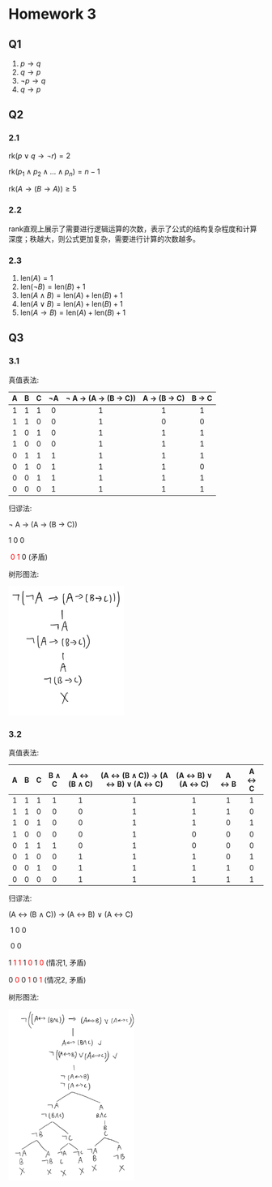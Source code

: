 # Homework 3

## Q1

1. $p \rightarrow q$
2. $q \rightarrow p$
3. $\neg p \rightarrow q$
4. $q \rightarrow p$

## Q2

### 2.1

$\mbox{rk}(p \vee q \rightarrow \neg r) = 2$

$\mbox{rk}(p_1 \wedge p_2 \wedge \dots \wedge p_n)= n-1$

$\mbox{rk}(A \rightarrow (B\rightarrow A)) \geq 5$

### 2.2

rank直观上展示了需要进行逻辑运算的次数，表示了公式的结构复杂程度和计算深度；秩越大，则公式更加复杂，需要进行计算的次数越多。

### 2.3

1. $\mbox{len}(A) = 1$
2. $\mbox{len}(\neg B) = \mbox{len}(B)+1$
3. $\mbox{len}(A \wedge B) = \mbox{len}(A) + \mbox{len}(B) + 1$
4. $\mbox{len}(A \vee B) = \mbox{len}(A) + \mbox{len}(B) + 1$
5. $\mbox{len}(A \rightarrow B) = \mbox{len}(A) + \mbox{len}(B) + 1$

## Q3

### 3.1

真值表法:

| A | B | C | $\neg$A | $\neg$ A $\rightarrow$ (A $\rightarrow$ (B $\rightarrow$ C)) | A $\rightarrow$ (B $\rightarrow$ C) | B $\rightarrow$ C |
| :---: | :---: | :---: | :---: | :---: | :---: | :---: |
| 1 |1|1|0|1|1|1|
| 1 |1|0|0|1|0|0|
| 1 |0|1|0|1|1|1|
| 1 |0|0|0|1|1|1|
| 0 |1|1|1|1|1|1|
| 0 |1|0|1|1|1|0|
| 0 |0|1|1|1|1|1|
| 0 |0|0|1|1|1|1|

归谬法:

$\neg$ A $\rightarrow$ (A $\rightarrow$ (B $\rightarrow$ C))

 1      0          0

​    <font color="red">0</font>         <font color="red">1</font>             0	(矛盾)

树形图法:

<img src="assets/hw3-3-1.png" alt="image-20250331215149681" style="zoom: 25%;" />

### 3.2

真值表法:

| A | B | C | B $\wedge$ C | A $\leftrightarrow$ (B $\wedge$ C) | (A $\leftrightarrow$ (B $\wedge$ C)) $\rightarrow$ (A $\leftrightarrow$ B) $\vee$ (A $\leftrightarrow$ C) | (A $\leftrightarrow$ B) $\vee$ (A $\leftrightarrow$ C) | A $\leftrightarrow$ B | A $\leftrightarrow$ C |
| :---: | :---: | :---: | :---: | :---: | :---: | :---: | :---: | :---: |
| 1 |1|1|1|1|1|1|1|1|
| 1 |1|0|0|0|1|1|1|0|
| 1 |0|1|0|0|1|1|0|1|
| 1 |0|0|0|0|1|0|0|0|
| 0 |1|1|1|0|1|0|0|0|
| 0 |1|0|0|1|1|1|0|1|
| 0 |0|1|0|1|1|1|1|0|
| 0 |0|0|0|1|1|1|1|1|

归谬法:

(A $\leftrightarrow$ (B $\wedge$ C)) $\rightarrow$ (A $\leftrightarrow$ B) $\vee$ (A $\leftrightarrow$ C)

​      1                   0                   0

​                                      0                  0

1          <font color="red">1</font>       <font color="red">1</font>          1        <font color="red">0</font>        1        <font color="red">0</font>	(情况1, 矛盾)

0              <font color="red">0</font>               0         <font color="red">1</font>       0        <font color="red">1</font>	(情况2, 矛盾)

树形图法:

<img src="assets/hw3-3-2.png" alt="image-20250331215149681" style="zoom: 33%;" />


